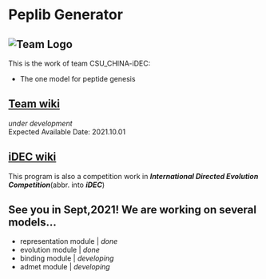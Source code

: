 # Peplib Generator
![Team Logo](https://github.com/Peldom/Peplib_Generator/blob/main/README_Support/Teamlogo.png)
--------------------------------------------------------------------------------
This is the work of team CSU_CHINA-iDEC:
- The one model for peptide genesis
## [Team wiki](https://github.com/idec2021/CSU_CHINA)
*under development*   
Expected Available Date: 2021.10.01
## [iDEC wiki](http://idec.io)
This program is also a competition work in ***International Directed Evolution Competition***(abbr. into ***iDEC***)
## See you in Sept,2021! We are working on several models...
* representation module | *done*
* evolution module | *done*
* binding module | *developing*
* admet module | *developing*
